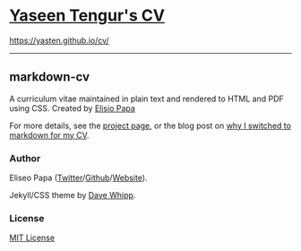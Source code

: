 
# [Yaseen Tengur's CV](https://yasten.github.io/cv/)

https://yasten.github.io/cv/
***

## markdown-cv

A curriculum vitae maintained in plain text and rendered to HTML and PDF using CSS.
Created by [Elisio Papa](https://elipapa.github.io/)

For more details, see the [project page](http://elipapa.github.io/markdown-cv), or the blog post on [why I switched to markdown for my CV](http://elipapa.github.io/blog/why-i-switched-to-markdown-for-my-cv.html).

### Author

Eliseo Papa ([Twitter](http://twitter.com/elipapa)/[Github](http://github.com/elipapa)/[Website](https://elipapa.github.io)).

Jekyll/CSS theme by [Dave Whipp](https://github.com/davewhipp).

### License

[MIT License](https://github.com/elipapa/markdown-cv/blob/master/LICENSE)
